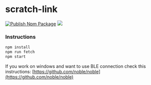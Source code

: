 # scratch-link
[![Publish Npm Package](https://github.com/openblockcc/openblock-link/actions/workflows/publish-npm-package.yml/badge.svg)](https://github.com/openblockcc/openblock-link/actions/workflows/publish-npm-package.yml)
![](https://img.shields.io/github/license/openblockcc/openblock-link)

### Instructions
```bash
npm install
npm run fetch
npm start
```

If you work on windows and want to use BLE connection check this instructions: [https://github.com/noble/noble](https://github.com/noble/noble)
